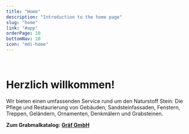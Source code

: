 ```yaml
---
title: "Home"
description: "Introduction to the home page"
slug: "home"
link: "#app"
orderPage: 10
bottomNav: 10
icon: "mdi-home"
---
```


<!-- Hero image & Layout -->
<v-container pa-0 py-md-8><v-row no-gutter style="align-items: center">
<v-col cols="12" md="6" order-md="2" style="margin-bottom: -12px;"><nuxt-img src="banner.webp" alt="Hero Image" class="banner"></nuxt-img></v-col>
<v-col cols="12" md="6" order-md="1" style="padding: 0 24px;">

# Herzlich willkommen!

Wir bieten einen umfassenden Service rund um den Naturstoff Stein:
Die Pflege und Restaurierung von Gebäuden, Sandsteinfassaden, Fenstern, Treppen, Geländern, Ornamenten, Denkmälern und Grabsteinen.

**Zum Grabmalkatalog: [Gräf GmbH](https://www.graef-granit.de/content/produkte)**
</v-col>
</v-row></v-container>
